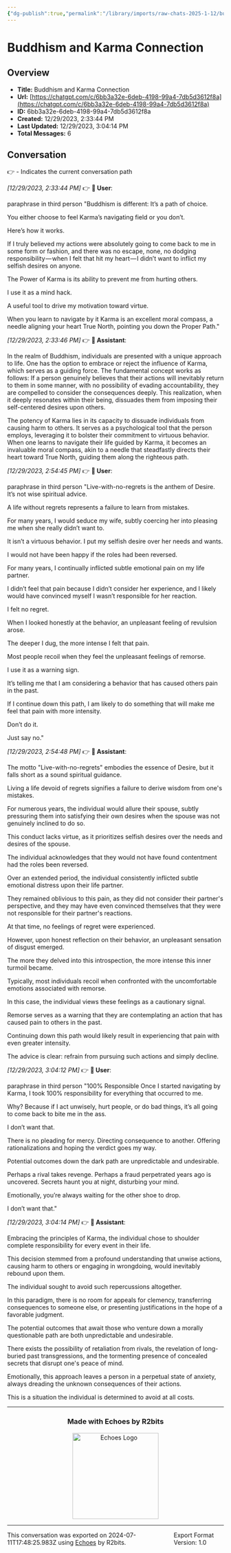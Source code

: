 ```yaml
---
{"dg-publish":true,"permalink":"/library/imports/raw-chats-2025-1-12/buddhism-and-karma-connection/"}
---
```


# Buddhism and Karma Connection

## Overview
- **Title:** Buddhism and Karma Connection
- **Url:** [https://chatgpt.com/c/6bb3a32e-6deb-4198-99a4-7db5d3612f8a](https://chatgpt.com/c/6bb3a32e-6deb-4198-99a4-7db5d3612f8a)
- **ID:** 6bb3a32e-6deb-4198-99a4-7db5d3612f8a
- **Created:** 12/29/2023, 2:33:44 PM
- **Last Updated:** 12/29/2023, 3:04:14 PM
- **Total Messages:** 6

## Conversation
👉 - Indicates the current conversation path

<i>[12/29/2023, 2:33:44 PM]</i> 👉 <b>👤 User</b>: 

paraphrase in third person "Buddhism is different: It’s a path of choice.

You either choose to feel Karma’s navigating field or you don’t.

Here’s how it works.

If I truly believed my actions were absolutely going to come back to me in some form or fashion, and there was no escape, none, no dodging responsibility — when I felt that hit my heart — I didn’t want to inflict my selfish desires on anyone.

The Power of Karma is its ability to prevent me from hurting others.

I use it as a mind hack.

A useful tool to drive my motivation toward virtue.

When you learn to navigate by it Karma is an excellent moral compass, a needle aligning your heart True North, pointing you down the Proper Path."<br>

<i>[12/29/2023, 2:33:46 PM]</i> 👉 <b>🤖 Assistant</b>: 

In the realm of Buddhism, individuals are presented with a unique approach to life. One has the option to embrace or reject the influence of Karma, which serves as a guiding force. The fundamental concept works as follows: If a person genuinely believes that their actions will inevitably return to them in some manner, with no possibility of evading accountability, they are compelled to consider the consequences deeply. This realization, when it deeply resonates within their being, dissuades them from imposing their self-centered desires upon others.

The potency of Karma lies in its capacity to dissuade individuals from causing harm to others. It serves as a psychological tool that the person employs, leveraging it to bolster their commitment to virtuous behavior. When one learns to navigate their life guided by Karma, it becomes an invaluable moral compass, akin to a needle that steadfastly directs their heart toward True North, guiding them along the righteous path.<br>

<i>[12/29/2023, 2:54:45 PM]</i> 👉 <b>👤 User</b>: 

paraphrase in third person "Live-with-no-regrets is the anthem of Desire. It’s not wise spiritual advice.

A life without regrets represents a failure to learn from mistakes.

For many years, I would seduce my wife, subtly coercing her into pleasing me when she really didn’t want to.

It isn’t a virtuous behavior. I put my selfish desire over her needs and wants.

I would not have been happy if the roles had been reversed.

For many years, I continually inflicted subtle emotional pain on my life partner.

I didn’t feel that pain because I didn’t consider her experience, and I likely would have convinced myself I wasn’t responsible for her reaction.

I felt no regret.

When I looked honestly at the behavior, an unpleasant feeling of revulsion arose.

The deeper I dug, the more intense I felt that pain.

Most people recoil when they feel the unpleasant feelings of remorse.

I use it as a warning sign.

It’s telling me that I am considering a behavior that has caused others pain in the past.

If I continue down this path, I am likely to do something that will make me feel that pain with more intensity.

Don’t do it.

Just say no."<br>

<i>[12/29/2023, 2:54:48 PM]</i> 👉 <b>🤖 Assistant</b>: 

The motto "Live-with-no-regrets" embodies the essence of Desire, but it falls short as a sound spiritual guidance.

Living a life devoid of regrets signifies a failure to derive wisdom from one's mistakes.

For numerous years, the individual would allure their spouse, subtly pressuring them into satisfying their own desires when the spouse was not genuinely inclined to do so.

This conduct lacks virtue, as it prioritizes selfish desires over the needs and desires of the spouse.

The individual acknowledges that they would not have found contentment had the roles been reversed.

Over an extended period, the individual consistently inflicted subtle emotional distress upon their life partner.

They remained oblivious to this pain, as they did not consider their partner's perspective, and they may have even convinced themselves that they were not responsible for their partner's reactions.

At that time, no feelings of regret were experienced.

However, upon honest reflection on their behavior, an unpleasant sensation of disgust emerged.

The more they delved into this introspection, the more intense this inner turmoil became.

Typically, most individuals recoil when confronted with the uncomfortable emotions associated with remorse.

In this case, the individual views these feelings as a cautionary signal.

Remorse serves as a warning that they are contemplating an action that has caused pain to others in the past.

Continuing down this path would likely result in experiencing that pain with even greater intensity.

The advice is clear: refrain from pursuing such actions and simply decline.<br>

<i>[12/29/2023, 3:04:12 PM]</i> 👉 <b>👤 User</b>: 

paraphrase in third person "100% Responsible
Once I started navigating by Karma, I took 100% responsibility for everything that occurred to me.

Why? Because if I act unwisely, hurt people, or do bad things, it’s all going to come back to bite me in the ass.

I don’t want that.

There is no pleading for mercy. Directing consequence to another. Offering rationalizations and hoping the verdict goes my way.

Potential outcomes down the dark path are unpredictable and undesirable.

Perhaps a rival takes revenge. Perhaps a fraud perpetrated years ago is uncovered. Secrets haunt you at night, disturbing your mind.

Emotionally, you’re always waiting for the other shoe to drop.

I don’t want that."<br>

<i>[12/29/2023, 3:04:14 PM]</i> 👉 <b>🤖 Assistant</b>: 

Embracing the principles of Karma, the individual chose to shoulder complete responsibility for every event in their life.

This decision stemmed from a profound understanding that unwise actions, causing harm to others or engaging in wrongdoing, would inevitably rebound upon them.

The individual sought to avoid such repercussions altogether.

In this paradigm, there is no room for appeals for clemency, transferring consequences to someone else, or presenting justifications in the hope of a favorable judgment.

The potential outcomes that await those who venture down a morally questionable path are both unpredictable and undesirable.

There exists the possibility of retaliation from rivals, the revelation of long-buried past transgressions, and the tormenting presence of concealed secrets that disrupt one's peace of mind.

Emotionally, this approach leaves a person in a perpetual state of anxiety, always dreading the unknown consequences of their actions.

This is a situation the individual is determined to avoid at all costs.<br>

---

<div align="center">

### Made with Echoes by R2bits

<a href="https://echoes.r2bits.com">
  <img src="https://images.squarespace-cdn.com/content/v1/6493af4741c13939d335f0b8/18b27467-2da2-43b7-8d44-234bccf4f462/MINI_ECHOES_LOGO_NORMAL_WHITE_TEXT_SMALL-05-14+%281%29.png?format=300w" alt="Echoes Logo" width="200"/>
</a>

</div>

---

<div style="display: flex; justify-content: space-between;">
  <span>This conversation was exported on 2024-07-11T17:48:25.983Z using <a href="https://echoes.r2bits.com">Echoes</a> by R2bits.</span>
  <span>Export Format Version: 1.0</span>
</div>
